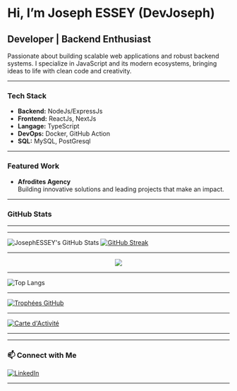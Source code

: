 # Hi, I’m Joseph ESSEY (DevJoseph)

## Developer | Backend Enthusiast

Passionate about building scalable web applications and robust backend systems. I specialize in JavaScript and its modern ecosystems, bringing ideas to life with clean code and creativity. 

---

###  Tech Stack

- **Backend:** NodeJs/ExpressJs
- **Frontend:** ReactJs, NextJs
- **Langage:** TypeScript
- **DevOps:** Docker, GitHub Action
- **SQL:** MySQL, PostGresql 

---

### Featured Work

- **Afrodites Agency**  
  Building innovative solutions and leading projects that make an impact.

---

### GitHub Stats

---

---

![JosephESSEY's GitHub Stats](https://github-readme-stats.vercel.app/api?username=JosephESSEY&show_icons=true&theme=react)
[![GitHub Streak](https://streak-stats.demolab.com?user=JosephESSEY&theme=react&hide_border=true)](https://git.io/streak-stats)

---

<p align="center">
  <img src="https://github-profile-summary-cards.vercel.app/api/cards/profile-details?username=JosephESSEY&theme=react" />
</p>


---

![Top Langs](https://github-readme-stats.vercel.app/api/top-langs/?username=JosephESSEY&layout=compact&theme=react)

---

[![Trophées GitHub](https://github-profile-trophy.vercel.app/?username=JosephESSEY&theme=react&row=2&column=3)](https://github.com/ryo-ma/github-profile-trophy)

---

[![Carte d'Activité](https://github-readme-activity-graph.vercel.app/graph?username=JosephESSEY&theme=react&area=true)](https://github.com/ashutosh00710/github-readme-activity-graph)

---




---

### 📫 Connect with Me

[![LinkedIn](https://img.shields.io/badge/LinkedIn-JosephESSEY-blue?style=for-the-badge&logo=linkedin)](https://www.linkedin.com/in/JosephESSEY)

---

<!--
**JosephESSEY/JosephESSEY** is a ✨ special ✨ repository because its README.md (this file) appears on your GitHub profile.
-->
